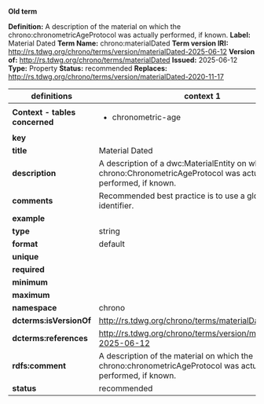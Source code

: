 **Old term**

**Definition:** A description of the material on which the chrono:chronometricAgeProtocol was actually performed, if known.
**Label:** Material Dated
**Term Name:** chrono:materialDated
**Term version IRI:** http://rs.tdwg.org/chrono/terms/version/materialDated-2025-06-12
**Version of:** http://rs.tdwg.org/chrono/terms/materialDated
**Issued:** 2025-06-12
**Type:** Property
**Status:** recommended
**Replaces:** http://rs.tdwg.org/chrono/terms/version/materialDated-2020-11-17


| definitions | context 1 |
|-|-|
| **Context - tables concerned** | <ul><li>chronometric-age</li></ul> |
| **key** |  |
| **title** | Material Dated |
| **description** | A description of a dwc:MaterialEntity on which a chrono:ChronometricAgeProtocol was actually performed, if known. |
| **comments** | Recommended best practice is to use a globally unique identifier. |
| **example** |  |
| **type** | string |
| **format** | default |
| **unique** |  |
| **required** |  |
| **minimum** |  |
| **maximum** |  |
| **namespace** | chrono |
| **dcterms:isVersionOf** | http://rs.tdwg.org/chrono/terms/materialDated |
| **dcterms:references** | http://rs.tdwg.org/chrono/terms/version/materialDated-2025-06-12 |
| **rdfs:comment** | A description of the material on which the chrono:chronometricAgeProtocol was actually performed, if known. |
| **status** | recommended |
